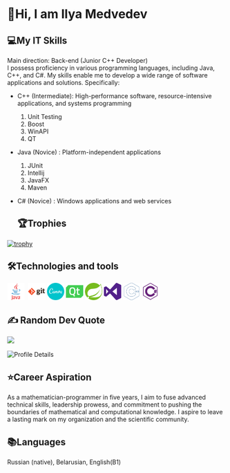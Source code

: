 # 👋Hi, I am Ilya Medvedev

## 💻My IT Skills
Main direction: Back-end (Junior С++ Developer)  
I possess proficiency in various programming languages, including Java, C++, and C#. My skills enable me to develop a wide range of software applications and solutions. Specifically:
- C++ (Intermediate): High-performance software, resource-intensive applications, and systems programming
  1. Unit Testing
  2. Boost
  3. WinAPI
  4. QT
- Java (Novice) : Platform-independent applications
  1. JUnit
  2. Intellij
  3. JavaFX
  4. Maven
- C# (Novice) : Windows applications and web services

  ## 🏆Trophies
[![trophy](https://github-profile-trophy.vercel.app/?username=Medvedial&theme=monokai)](https://github.com/ryo-ma/github-profile-trophy)

## 🛠Technologies and tools
<div>
  <img src="https://github.com/devicons/devicon/blob/master/icons/java/java-original-wordmark.svg" title="Java" alt="Java" width="40" height="40"/>&nbsp;
  <img src="https://github.com/devicons/devicon/blob/master/icons/git/git-original-wordmark.svg" title="Git" alt="Git" width="40" height="40"/>
  <img src="https://github.com/devicons/devicon/blob/master/icons/canva/canva-original.svg" title="Canva" alt="Canva" width="40" height="40"/>
  <img src="https://github.com/devicons/devicon/blob/master/icons/qt/qt-original.svg" title="Qt" alt="Qt" width="40" height="40"/>
  <img src="https://github.com/devicons/devicon/blob/master/icons/spring/spring-original.svg" title="Spring" alt="Spring" width="40" height="40"/>
  <img src="https://github.com/devicons/devicon/blob/master/icons/visualstudio/visualstudio-plain.svg" title="VisualStudio" alt="VisualStudio" width="40" height="40"/>
  <img src="https://github.com/devicons/devicon/blob/master/icons/cplusplus/cplusplus-line.svg" title="Cpp" alt="Cpp" width="40" height="40"/>
  <img src="https://github.com/devicons/devicon/blob/master/icons/csharp/csharp-line.svg" title="Cs" alt="Cs" width="40" height="40"/>
</div>

## ✍️ Random Dev Quote
![](https://quotes-github-readme.vercel.app/api?type=horizontal&theme=radical)

![Profile Details](http://github-profile-summary-cards.vercel.app/api/cards/profile-details?username=Medvedial&theme=radical)

## ⭐Career Aspiration
As a mathematician-programmer in five years, I aim to fuse advanced technical skills, leadership prowess, and commitment to pushing the boundaries of mathematical and computational knowledge. I aspire to leave a lasting mark on my organization and the scientific community.

## 📚Languages
Russian (native), Belarusian, English(B1)
